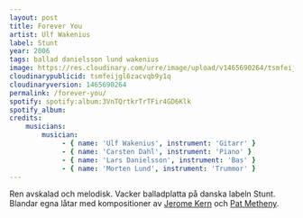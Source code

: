 ```yaml
---
layout: post
title: Forever You
artist: Ulf Wakenius
label: Stunt
year: 2006
tags: ballad danielsson lund wakenius
image: https://res.cloudinary.com/urre/image/upload/v1465690264/tsmfeijgl6zacvqb9y1q.jpg
cloudinarypublicid: tsmfeijgl6zacvqb9y1q
cloudinaryversion: 1465690264
permalink: /forever-you/
spotify: spotify:album:3VnTQrtkrTrTFir4GD6Klk
spotify_album: 
credits:
    musicians:
        musician:
             - { name: 'Ulf Wakenius', instrument: 'Gitarr' }
             - { name: 'Carsten Dahl', instrument: 'Piano' }
             - { name: 'Lars Danielsson', instrument: 'Bas' }
             - { name: 'Morten Lund', instrument: 'Trummor' }
---
```


Ren avskalad och melodisk. Vacker balladplatta på danska labeln Stunt. Blandar egna låtar med kompositioner av <a href="http://sv.wikipedia.org/wiki/Jerome_Kern">Jerome Kern</a> och <a href="http://sv.wikipedia.org/wiki/Pat_Metheny">Pat Metheny</a>.